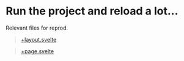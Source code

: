 # Run the project and reload a lot...

Relevant files for reprod.

> [+layout.svelte](https://github.com/mallsoft/re-mount-reprod/blob/master/src/routes/%2Blayout.svelte)

> [+page.svelte](https://github.com/mallsoft/re-mount-reprod/blob/master/src/routes/%2Bpage.svelte)
